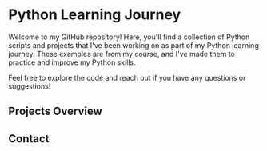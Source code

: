 # Python Learning Journey

Welcome to my GitHub repository! Here, you'll find a collection of Python scripts and projects that I've been working on as part of my Python learning journey. These examples are from my course, and I've made them to practice and improve my Python skills.

Feel free to explore the code and reach out if you have any questions or suggestions!

## Projects Overview

## Contact
